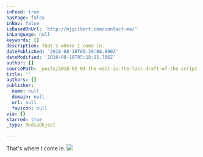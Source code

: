 ```yaml
---
inFeed: true
hasPage: false
inNav: false
isBasedOnUrl: 'http://mjgilbert.com/contact-me/'
inLanguage: null
keywords: []
description: That's where I come in.
datePublished: '2016-08-18T05:39:08.890Z'
dateModified: '2016-08-18T05:18:25.706Z'
author: []
sourcePath: _posts/2016-02-01-the-edit-is-the-last-draft-of-the-script.md
title: ''
authors: []
publisher:
  name: null
  domain: null
  url: null
  favicon: null
via: {}
starred: true
_type: MediaObject

---
```

That's where I come in.
![](https://s3-us-west-2.amazonaws.com/the-grid-img/p/4e5bee26c2cc894f5b2e5c3cead6cd47fe2a05ec.jpg)